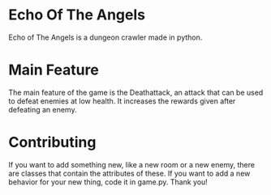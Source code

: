 
# Echo Of The Angels

Echo of The Angels is a dungeon crawler made in python.

# Main Feature

The main feature of the game is the Deathattack, an attack that can be used to defeat enemies at low health.
It increases the rewards given after defeating an enemy.

# Contributing

If you want to add something new, like a new room or a new enemy, there are classes that contain the attributes of these.
If you want to add a new behavior for your new thing, code it in game.py. Thank you!
